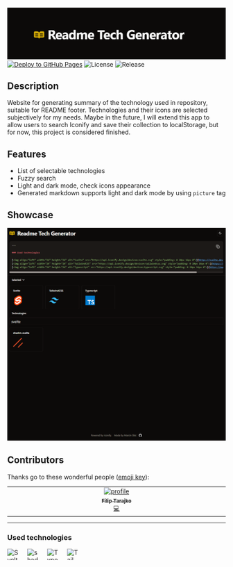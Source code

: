 ![Banner](./static/banner.png)
[![Deploy to GitHub Pages](https://github.com/MarcinSkic/readme-tech-generator/actions/workflows/deploy.yml/badge.svg?branch=production)](https://marcinskic.github.io/readme-tech-generator/)
![License](https://img.shields.io/github/license/marcinskic/readme-tech-generator.svg)
![Release](https://img.shields.io/github/release/marcinskic/readme-tech-generator.svg)

## Description

Website for generating summary of the technology used in repository, suitable for README footer. Technologies and their icons are selected subjectively for my needs. Maybe in the future, I will extend this app to allow users to search Iconify and save their collection to localStorage, but for now, this project is considered finished.

## Features

- List of selectable technologies
- Fuzzy search
- Light and dark mode, check icons appearance
- Generated markdown supports light and dark mode by using `picture` tag

## Showcase

![Page](./static/showcase.png)

## Contributors

Thanks go to these wonderful people ([emoji key](https://allcontributors.org/docs/en/emoji-key)):

<table>
    <tbody>
        <tr>
            <td align="center" valign="top" width="14.28%"><a href="https://github.com/FilipTarajko"><img src="https://avatars.githubusercontent.com/u/76916685?v=4" width="100px;" alt="profile"/><br /><sub><b>Filip Tarajko</b></sub></a><br /><a href="https://github.com/MarcinSkic/readme-tech-generator/commits?author=FilipTarajko" title="Code">💻</a></td>
        </tr>
    </tbody>
</table>

---

### Used technologies

[<img align="left" width="26" height="26" alt="Svelte" src="https://api.iconify.design/devicon:svelte.svg" style="padding: 0 20px 16px 0">](https://svelte.dev)
[<img align="left" width="26" height="26" alt="shadcn-svelte" src="https://api.iconify.design/simple-icons:shadcnui.svg?color=%23eb4f27" style="padding: 0 20px 16px 0">](https://www.shadcn-svelte.com)
[<img align="left" width="26" height="26" alt="Typescript" src="https://api.iconify.design/devicon:typescript.svg" style="padding: 0 20px 16px 0">](https://www.typescriptlang.org)
[<img align="left" width="26" height="26" alt="TailwindCSS" src="https://api.iconify.design/devicon:tailwindcss.svg" style="padding: 0 20px 16px 0">](https://tailwindcss.com)
